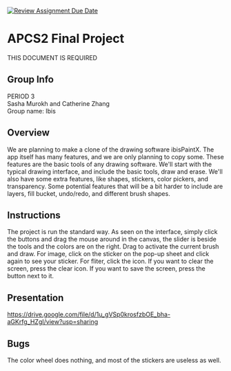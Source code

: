 [![Review Assignment Due Date](https://classroom.github.com/assets/deadline-readme-button-24ddc0f5d75046c5622901739e7c5dd533143b0c8e959d652212380cedb1ea36.svg)](https://classroom.github.com/a/syDSSnTt)
# APCS2 Final Project
THIS DOCUMENT IS REQUIRED
## Group Info
PERIOD 3 <br />
Sasha Murokh and Catherine Zhang <br />
Group name: Ibis 
## Overview
We are planning to make a clone of the drawing software ibisPaintX. The app itself has many features, and we are only planning to copy some. These features are the basic tools of any drawing software. We'll start with the typical drawing interface, and include the basic tools, draw and erase. We'll also have some extra features, like shapes, stickers, color pickers, and transparency. Some potential features that will be a bit harder to include are layers, fill bucket, undo/redo, and different brush shapes.
## Instructions
The project is run the standard way.
As seen on the interface, simply click the buttons and drag the mouse around in the canvas, the slider is beside the tools and the colors are on the right. Drag to activate the current brush and draw. For image, click on the sticker on the pop-up sheet and click again to see your sticker.
For fliter, click the icon. If you want to clear the screen, press the clear icon. If you want to save the screen, press the button next to it.
## Presentation
https://drive.google.com/file/d/1u_gVSp0krosfzbOE_bha-aGKrfg_HZgI/view?usp=sharing
## Bugs
The color wheel does nothing, and most of the stickers are useless as well.

